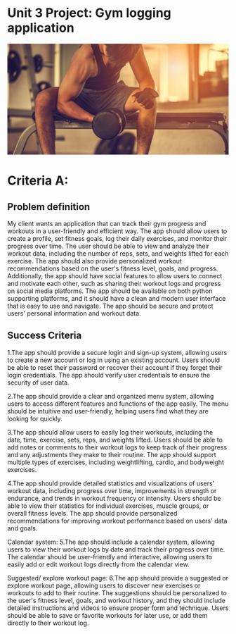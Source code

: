 # Unit 3 Project: Gym logging application
![](https://github.com/ZavenGaloyan/Unit_3_repo/blob/main/atthegym.jpg)
 # Criteria A:
 ## Problem definition
My client wants an application that can track their gym progress and workouts in a user-friendly and efficient way. The app should allow users to create a profile, set fitness goals, log their daily exercises, and monitor their progress over time. The user should be able to view and analyze their workout data, including the number of reps, sets, and weights lifted for each exercise. The app should also provide personalized workout recommendations based on the user's fitness level, goals, and progress. Additionally, the app should have social features to allow users to connect and motivate each other, such as sharing their workout logs and progress on social media platforms. The app should be available on both python supporting platforms, and it should have a clean and modern user interface that is easy to use and navigate. The app should be secure and protect users' personal information and workout data.
 ## Success Criteria
1.The app should provide a secure login and sign-up system, allowing users to create a new account or log in using an existing account.
Users should be able to reset their password or recover their account if they forget their login credentials.
The app should verify user credentials to ensure the security of user data.

2.The app should provide a clear and organized menu system, allowing users to access different features and functions of the app easily.
The menu should be intuitive and user-friendly, helping users find what they are looking for quickly.

3.The app should allow users to easily log their workouts, including the date, time, exercise, sets, reps, and weights lifted.
Users should be able to add notes or comments to their workout logs to keep track of their progress and any adjustments they make to their routine.
The app should support multiple types of exercises, including weightlifting, cardio, and bodyweight exercises.

4.The app should provide detailed statistics and visualizations of users' workout data, including progress over time, improvements in strength or endurance, and trends in workout frequency or intensity.
Users should be able to view their statistics for individual exercises, muscle groups, or overall fitness levels.
The app should provide personalized recommendations for improving workout performance based on users' data and goals.

Calendar system:
5.The app should include a calendar system, allowing users to view their workout logs by date and track their progress over time.
The calendar should be user-friendly and interactive, allowing users to easily add or edit workout logs directly from the calendar view.

Suggested/ explore workout page:
6.The app should provide a suggested or explore workout page, allowing users to discover new exercises or workouts to add to their routine.
The suggestions should be personalized to the user's fitness level, goals, and workout history, and they should include detailed instructions and videos to ensure proper form and technique.
Users should be able to save or favorite workouts for later use, or add them directly to their workout log.

